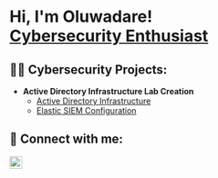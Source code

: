 <h1>Hi, I'm Oluwadare! <br/> <a href="https://www.linkedin.com/in/oluwadareb/"> Cybersecurity Enthusiast</a>


<h2>👨‍💻 Cybersecurity Projects:</h2>

- <b>Active Directory Infrastructure Lab Creation</b>
  - [Active Directory Infrastructure](https://github.com/Oluwadare-Bankole/ActiveDirectoryWindowsServer22)
  - [Elastic SIEM Configuration](https://github.com/Oluwadare-Bankole/ElasticSIEM)
 
  


<h2> 🤳 Connect with me:</h2>

[<img align="left" alt="OluwadareBankole | LinkedIn" width="22px" src="https://cdn.jsdelivr.net/npm/simple-icons@v3/icons/linkedin.svg" />][linkedin]


[linkedin]: https://www.linkedin.com/in/oluwadareb/


<!--

Here are some ideas to get you started:

- 🔭 I’m currently working on ...
- 🌱 I’m currently learning ...
- 👯 I’m looking to collaborate on ...
- 🤔 I’m looking for help with ...
- 💬 Ask me about ...
- 📫 How to reach me: ...
- 😄 Pronouns: ...
- ⚡ Fun fact: ...
-->
